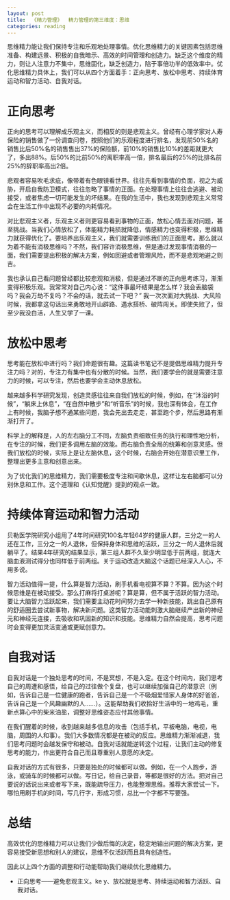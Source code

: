 ```yaml
---
layout: post
title:  《精力管理》  精力管理的第三维度：思维
categories: reading
---
```


思维精力能让我们保持专注和乐观地处理事情。优化思维精力的关键因素包括思维准备、构建远景、积极的自我暗示、高效的时间管理和创造力。缺乏这个维度的精力，则让人注意力不集中，思维固化，缺乏创造力，陷于事倍功半的低效率中。优化思维精力具体上，我们可以从四个方面着手：正向思考、放松中思考、持续体育运动和智力活动、自我对话。

# 正向思考

正向的思考可以理解成乐观主义，而相反的则是悲观主义。曾经有心理学家对人寿保险的销售做了一份调查问卷，按照他们的乐观程度进行排名，发现前50%名的销售比后50%名的销售售出37%的保险额，前10%的销售比10%的差距就更大了，多出88%。后50%的比前50%的离职率高一倍，排名最后的25%的比排名前25%的辞职率高出2倍。

悲观者容易吹毛求疵，像带着有色眼镜看世界。往往先看到事情的负面，视之为威胁，开启自我防卫模式，往往忽略了事情的正面。在处理事情上往往会逃避、被动接受，或者焦虑一切可能发生的坏结果。在我的生活中，我也发现到悲观主义常常会在生活工作中出现不必要的内耗情况。

对比悲观主义者，乐观主义者则更容易看到事物的正面，放松心情去面对问题，甚至挑战。当我们心情放松了，体能精力耗损就降低，情感精力也变得积极，思维精力就获得优化了。要培养出乐观主义，我们就需要训练我们的正面思考。那么就以为着不能有消极思维吗？不然，我们容许消极思维，但是通过发现事情消极的一面，我们需要提出积极的解决方案，例如回避或者管理风险，而不是悲观地避之则吉。

我也承认自己看问题曾经都比较悲观和消极，但是通过不断的正向思考练习，渐渐变得积极乐观。我常常对自己内心说：“这件事最坏结果是怎么样？我会丢脑袋吗？我会万劫不复吗？不会的话，就去试一下吧？” 我一次次面对大挑战、大风险时候，我都拿这句话出来勇敢地开山辟路、遇水搭桥、破阵闯关。即使失败了，但至少我没白活，人生又学了一课。

# 放松中思考

思考能在放松中进行吗？我们命题很有趣。这篇读书笔记不是提倡思维精力提升专注力吗？对的，专注力有集中也有分散的时候。当然，我们要学会的就是需要注意力的时候，可以专注，然后也要学会主动休息放松。

越来越多科学研究发现，创造灵感往往来自我们放松的时候，例如，在“沐浴的时候”，“躺床上休息”，“在自然中散步”和“听音乐”的时候，我也深有体会，在工作上有时候，我脑子想不通某些问题，我会先出去走走，甚至跑个步，然后思路有渐渐打开了。

科学上的解释是，人的左右脑分工不同，左脑负责细致任务的执行和理性地分析，在专注的时候，我们更多调用左脑的效能。而右脑负责全局的统筹和创意灵感。但我们放松的时候，实际上是让左脑休息，这个时候，右脑会开始在潜意识里工作，整理出更多主意和创意出来。

为了优化我们的思维精力，我们需要极度专注和间歇休息，这样让左右脑都可以分别休息和工作。这个道理和《认知觉醒》提到的观点一致。

# 持续体育运动和智力活动

贝勒医学院研究小组用了4年时间研究100名年轻64岁的健康人群，三分之一的人还在工作，三分之一的人退休，但保持身体和思维的活跃，三分之一的人退休后就躺平了。结果4年研究的结果显示，第三组人群不久至少明显低于前两组，就连大脑血液测试得分也同样低于前两组。关于运动改造大脑这个话题已经深入人心，不用多说。

智力活动值得一提，什么算是智力活动，刷手机看电视算不算？不算。因为这个时候思维是在被动接受。那么打麻将打桌游呢？算是算，但不属于活跃的智力活动。要让大脑智力活跃起来，我们需要主动花时间努力去学一种新技能，跳出自己原有的舒适圈去尝试新事物，解决新问题。这类智力活动能刺激大脑继续产出新的神经元和神经元连接，去吸收和巩固新的知识和技能。思维精力自然会提高，思考问题时会变得更加灵活变通或更赋创意力。

# 自我对话

自我对话是一个独处思考的时间，不是冥想，不是入定。在这个时间内，我们思考自己的周遭和感悟，给自己的过往做个复盘，也可以继续加强自己的潜意识（例如，告诉自己是一位健康的跑者，告诉自己是一个不吸烟爱惜家人身体的好爸爸，告诉自己是一个风趣幽默的人……）。这能帮助我们收拾好生活中的一地鸡毛，重新点算心中的柴米油盐，调整好思维姿态应付其他事情。

在我们醒着的时候，收到越来越多信息的攻击（包括手机，平板电脑，电视，电脑，周围的人和事）。我们大多数情况都是在被动的反应。思维精力渐渐减退，我们思考问题时会越发保守和被动。自我对话就能逆转这个过程，让我们主动的修复思考的能力，作出更符合自己而且尊重别人意愿的决定。

自我对话的方式有很多，只要是独处的时候都可以做。例如，在一个人跑步，游泳，或骑车的时候都可以做。写日记，给自己录音，等都是很好的方法。把对自己要说的话说出来或者写下来，既能疏导压力，也能整理思维。推荐大家尝试一下。哪怕用刷手机的时间，写几行字，形成习惯，总比一个字都不写要强。


# 总结

高效优化的思维精力可以让我们少做后悔的决定，稳定地输出问题的解决方案，更容易接受新思想和别人的建议，思维不仅活跃而且具有创造性。

因此以上四个方面的调整和行动能帮助我们继续优化思维精力。

- 正向思考——避免悲观主义。ke y、放松就是思考、持续运动和智力活跃、自我对话。
<!--stackedit_data:
eyJoaXN0b3J5IjpbMTk5MDg2MjM4Niw0OTI1Mzk3MTksLTEyND
QxODE2MzNdfQ==
-->